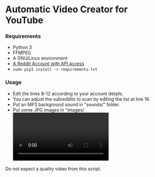 # Automatic Video Creator for YouTube

### Requirements
- Python 3
- FFMPEG
- A GNU/Linux environment
- [A Reddit Account with API access](https://www.reddit.com/wiki/api)
- `sudo pip3 install -r requirements.txt`

### Usage
- Edit the lines 8-12 according to your account details.
- You can adjust the subreddits to scan by editing the list at line 16.
- Put an MP3 background sound in "sounds/" folder.
- Put some JPG images in "images/<Video Category>" folder and adjust line 83.

Do not expect a quality video from this script.
